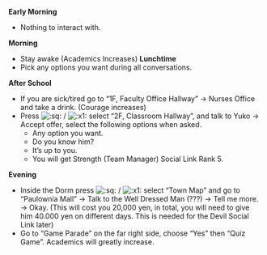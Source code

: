 **Early Morning**

- Nothing to interact with.

**Morning**

- Stay awake (Academics Increases)
  **Lunchtime**
- Pick any options you want during all conversations.

**After School**

- If you are sick/tired go to “1F, Faculty Office Hallway” -> Nurses Office and take a drink. (Courage increases)
- Press ![:sq:](https://www.powerpyx.com/wp-includes/images/smilies/square.png) / ![:x1:](https://www.powerpyx.com/wp-includes/images/smilies/x1.png) select “2F, Classroom Hallway”, and talk to Yuko -> Accept offer, select the following options when asked.
  - Any option you want.
  - Do you know him?
  - It’s up to you.
  - You will get Strength (Team Manager) Social Link Rank 5.

**Evening**

- Inside the Dorm press ![:sq:](https://www.powerpyx.com/wp-includes/images/smilies/square.png) / ![:x1:](https://www.powerpyx.com/wp-includes/images/smilies/x1.png) select “Town Map” and go to “Paulownia Mall” -> Talk to the Well Dressed Man (???) -> Tell me more. -> Okay. (This will cost you 20,000 yen, in total, you will need to give him 40.000 yen on different days. This is needed for the Devil Social Link later)
- Go to “Game Parade” on the far right side, choose “Yes” then “Quiz Game”. Academics will greatly increase.
